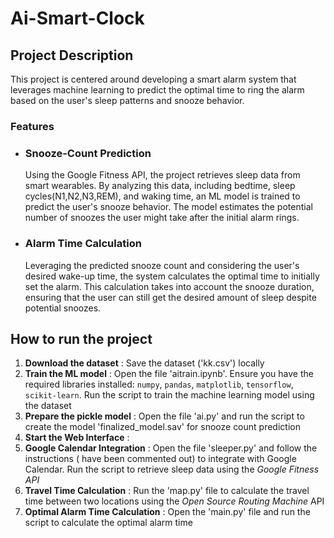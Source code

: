 # Ai-Smart-Clock
## Project Description
This project is centered around developing a smart alarm system that leverages machine learning to predict the optimal time to ring the alarm based on the user's sleep patterns and snooze behavior.
### Features
<ul>
  <li><h3>Snooze-Count Prediction</h3>Using the Google Fitness API, the project retrieves sleep data from smart wearables. By analyzing this data, including bedtime, sleep cycles(N1,N2,N3,REM), and waking time, an ML model is trained to predict the user's snooze behavior. The model estimates the potential number of snoozes the user might take after the initial alarm rings.
</li>
  <li><h3>Alarm Time Calculation</h3>Leveraging the predicted snooze count and considering the user's desired wake-up time, the system calculates the optimal time to initially set the alarm. This calculation takes into account the snooze duration, ensuring that the user can still get the desired amount of sleep despite potential snoozes.
  </li>
</ul>

## How to run the project
1. **Download the dataset** : Save the dataset ('kk.csv') locally
2. **Train the ML model** : Open the file 'aitrain.ipynb'. Ensure you have the required libraries installed: `numpy`, `pandas`, `matplotlib`, `tensorflow`, `scikit-learn`. Run the script to train the machine learning model using the dataset
3. **Prepare the pickle model** : Open the file 'ai.py' and run the script to create the model 'finalized_model.sav' for snooze count prediction
4. **Start the Web Interface** :
5. **Google Calendar Integration** : Open the file 'sleeper.py' and follow the instructions ( have been commented out) to integrate with Google Calendar. Run the script to retrieve sleep data using the *Google Fitness API*
6. **Travel Time Calculation** : Run the 'map.py' file to calculate the travel time between two locations using the *Open Source Routing Machine* API
7. **Optimal Alarm Time Calculation** : Open the 'main.py' file and run the script to calculate the optimal alarm time




